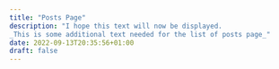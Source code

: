```yaml
---
title: "Posts Page"
description: "I hope this text will now be displayed.
_This is some additional text needed for the list of posts page_"
date: 2022-09-13T20:35:56+01:00
draft: false
---
```



